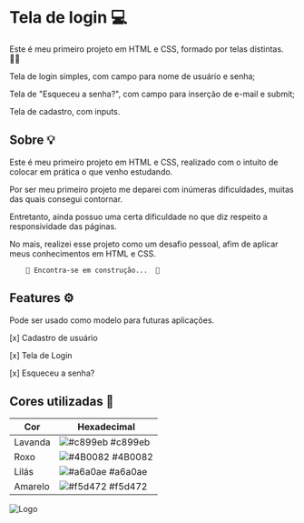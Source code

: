 
# Tela de login   💻

Este é meu primeiro projeto em HTML e CSS, formado por telas distintas.  👩‍💻

Tela de login simples, com campo para nome de usuário e senha;

Tela de "Esqueceu a senha?", com campo para inserção de e-mail e submit;

Tela de cadastro, com inputs.





## Sobre  💡

Este é meu primeiro projeto em HTML e CSS, realizado com o intuito de colocar em prática o que venho estudando.

Por ser meu primeiro projeto me deparei com inúmeras dificuldades, muitas das quais consegui contornar. 

Entretanto, ainda possuo uma certa dificuldade no que diz respeito a responsividade das páginas.

No mais, realizei esse projeto como um desafio pessoal, afim de aplicar meus conhecimentos em HTML e CSS.


        🚧 Encontra-se em construção...  🚧 


## Features ⚙️

Pode ser usado como modelo para futuras aplicações.

  [x] Cadastro de usuário 
  
  [x] Tela de Login

  [x] Esqueceu a senha?

## Cores utilizadas  🌈


| Cor               | Hexadecimal                                                |
| ----------------- | ---------------------------------------------------------------- |
| Lavanda           | ![#c899eb](https://via.placeholder.com/10/c899eb?text=+) #c899eb |
| Roxo              | ![#4B0082](https://via.placeholder.com/10/4B0082?text=+) #4B0082 |
| Lilás             | ![#a6a0ae](https://via.placeholder.com/10/a6a0ae?text=+) #a6a0ae |
| Amarelo           | ![#f5d472](https://via.placeholder.com/10/f5d472?text=+) #f5d472 |


![Logo](https://i.ibb.co/jJvcfBh/logo.png) 


